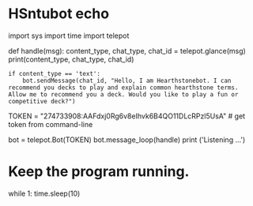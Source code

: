 # HSntubot echo
import sys
import time
import telepot

def handle(msg):
    content_type, chat_type, chat_id = telepot.glance(msg)
    print(content_type, chat_type, chat_id)

    if content_type == 'text':
        bot.sendMessage(chat_id, "Hello, I am Hearthstonebot. I can recommend you decks to play and explain common hearthstone terms. Allow me to recommend you a deck. Would you like to play a fun or competitive deck?")

TOKEN = "274733908:AAFdxj0Rg6v8eIhvk6B4QO11DLcRPzl5UsA"  # get token from command-line

bot = telepot.Bot(TOKEN)
bot.message_loop(handle)
print ('Listening ...')

# Keep the program running.
while 1:
    time.sleep(10)
